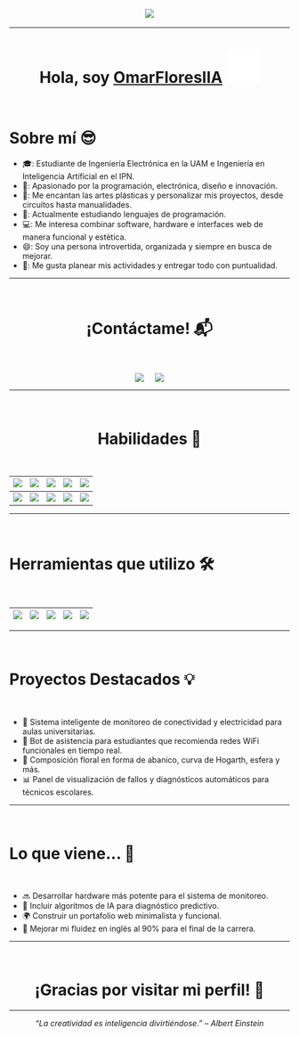 <p align="center">
  <img src="https://miro.medium.com/max/2048/1*OohqW5DGh9CQS4hLY5FXzA.png" height="230"/>
</p>
<hr>
<h1 align="center">Hola, soy <a href="https://github.com/TuUsuario">OmarFloresIIA</a> <img src="https://github.com/Kathryn-Jie/Kathryn-Jie/blob/main/wave.gif" width="60px"/></h1>
<br>

<h1>Sobre mí 😎</h1>

- 🎓: Estudiante de Ingeniería Electrónica en la UAM e Ingeniería en Inteligencia Artificial en el IPN.
- 🧠: Apasionado por la programación, electrónica, diseño e innovación.
- 🎨: Me encantan las artes plásticas y personalizar mis proyectos, desde circuitos hasta manualidades.
- 🔌: Actualmente estudiando lenguajes de programación.
- 💻: Me interesa combinar software, hardware e interfaces web de manera funcional y estética.
- 😄: Soy una persona introvertida, organizada y siempre en busca de mejorar.
- 📅: Me gusta planear mis actividades y entregar todo con puntualidad.

<hr><br>

<h1 align="center">¡Contáctame! 📬</h1>
<br>
<p align="center">
<a href="mailto:tuemail@gmail.com" target="blank"><img align="center" src="https://img.shields.io/badge/tuemail@gmail.com-D14836?style=for-the-badge&logo=gmail&logoColor=white" /></a>
&nbsp;&nbsp;&nbsp;
<a href="https://github.com/TuUsuario" target="blank"><img align="center" src="https://img.shields.io/badge/GitHub-TuUsuario-100000?style=for-the-badge&logo=github&logoColor=white" /></a>
</p>

<hr><br>

<h1 align="center">Habilidades 🧩</h1>
<br>

|![](https://img.shields.io/badge/Programación-Python-blue?style=for-the-badge)|![](https://img.shields.io/badge/Electrónica%20Digital-green?style=for-the-badge)|![](https://img.shields.io/badge/Arduino-Informativo?style=for-the-badge&logo=arduino)|![](https://img.shields.io/badge/Diseño%20Web-gray?style=for-the-badge)|![](https://img.shields.io/badge/Floral%20Design-pink?style=for-the-badge)|
|---|---|---|---|---|
|![](https://img.shields.io/badge/Redes%20Neuronales-purple?style=for-the-badge)|![](https://img.shields.io/badge/Proyectos%20Creativos-orange?style=for-the-badge)|![](https://img.shields.io/badge/Automatización%20de%20Fallos-red?style=for-the-badge)|![](https://img.shields.io/badge/Tecnología%20Educativa-yellow?style=for-the-badge)|![](https://img.shields.io/badge/Y%20más...-lightgrey?style=for-the-badge)|

<hr><br>

<h1>Herramientas que utilizo 🛠️</h1>
<br>

|![](https://img.shields.io/badge/Python-FFD43B?style=for-the-badge&logo=python&logoColor=darkgreen)|![](https://img.shields.io/badge/Arduino-00979D?style=for-the-badge&logo=arduino&logoColor=white)|![](https://img.shields.io/badge/TensorFlow-FF6F00?style=for-the-badge&logo=tensorflow&logoColor=white)|![](https://img.shields.io/badge/Jupyter-F37626?style=for-the-badge&logo=Jupyter&logoColor=white)|![](https://img.shields.io/badge/Figma-000000?style=for-the-badge&logo=figma&logoColor=white)|
|---|---|---|---|---|

<hr><br>

<h1>Proyectos Destacados 💡</h1>
<br>

- 📶 Sistema inteligente de monitoreo de conectividad y electricidad para aulas universitarias.
- 🤖 Bot de asistencia para estudiantes que recomienda redes WiFi funcionales en tiempo real.
- 🎨 Composición floral en forma de abanico, curva de Hogarth, esfera y más.
- 📊 Panel de visualización de fallos y diagnósticos automáticos para técnicos escolares.

<hr><br>

<h1>Lo que viene... 🚀</h1>
<br>

- 🔜 Desarrollar hardware más potente para el sistema de monitoreo.
- 🧠 Incluir algoritmos de IA para diagnóstico predictivo.
- 🌍 Construir un portafolio web minimalista y funcional.
- 💬 Mejorar mi fluidez en inglés al 90% para el final de la carrera.

<hr><br>

<h1 align="center">¡Gracias por visitar mi perfil! 🤝</h1>

---

<p align="center"><i>“La creatividad es inteligencia divirtiéndose.” – Albert Einstein</i></p>
